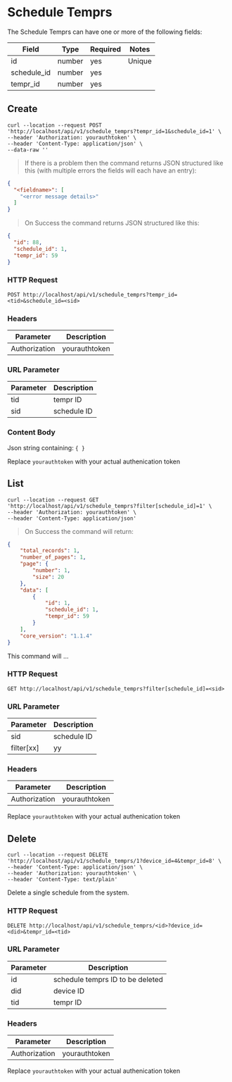 # Schedule Temprs

The Schedule Temprs can have one or more of the following fields:

Field | Type | Required | Notes
----- | ---- | -------- | -----
id  | number | yes | Unique
schedule_id | number | yes | 
tempr_id | number | yes | 

[//]:#(*****************************************************************************)

## Create

```shell
curl --location --request POST 'http://localhost/api/v1/schedule_temprs?tempr_id=1&schedule_id=1' \
--header 'Authorization: yourauthtoken' \
--header 'Content-Type: application/json' \
--data-raw ''
```

> If there is a problem then the command returns JSON structured like this (with multiple errors the fields will each have an entry):

```json
{
  "<fieldname>": [
  	"<error message details>"
  ]
}
```

> On Success the command returns JSON structured like this:

```json
{
  "id": 88,
  "schedule_id": 1,
  "tempr_id": 59
}
```

### HTTP Request

`POST http://localhost/api/v1/schedule_temprs?tempr_id=<tid>&schedule_id=<sid>`

### Headers

Parameter | Description
--------- | -----------
Authorization | yourauthtoken

### URL Parameter

Parameter | Description
--------- | -----------
tid | tempr ID
sid | schedule ID

### Content Body

Json string containing:
`
	{
	}
`

<aside class="notice">Replace <code>yourauthtoken</code> with your actual authenication token</aside>



[//]:#(*****************************************************************************)

## List

```shell
curl --location --request GET 'http://localhost/api/v1/schedule_temprs?filter[schedule_id]=1' \
--header 'Authorization: yourauthtoken' \
--header 'Content-Type: application/json'
```

> On Success the command will return:

```json
{
    "total_records": 1,
    "number_of_pages": 1,
    "page": {
        "number": 1,
        "size": 20
    },
    "data": [
        {
            "id": 1,
            "schedule_id": 1,
            "tempr_id": 59
        }
    ],
    "core_version": "1.1.4"
}
```

This command will ...

### HTTP Request

`GET http://localhost/api/v1/schedule_temprs?filter[schedule_id]=<sid>`

### URL Parameter

Parameter | Description
--------- | -----------
sid | schedule ID
filter[xx] | yy

### Headers

Parameter | Description
--------- | -----------
Authorization | yourauthtoken

<aside class="notice">Replace <code>yourauthtoken</code> with your actual authenication token</aside>




[//]:#(*****************************************************************************)

## Delete

```shell
curl --location --request DELETE 'http://localhost/api/v1/schedule_temprs/1?device_id=4&tempr_id=8' \
--header 'Content-Type: application/json' \
--header 'Authorization: yourauthtoken' \
--header 'Content-Type: text/plain'
```

Delete a single schedule from the system.

### HTTP Request

`DELETE http://localhost/api/v1/schedule_temprs/<id>?device_id=<did>&tempr_id=<tid>`

### URL Parameter

Parameter | Description
--------- | -----------
id | schedule temprs ID to be deleted
did | device ID
tid | tempr ID

### Headers

Parameter | Description
--------- | -----------
Authorization | yourauthtoken

<aside class="notice">Replace <code>yourauthtoken</code> with your actual authenication token</aside>

